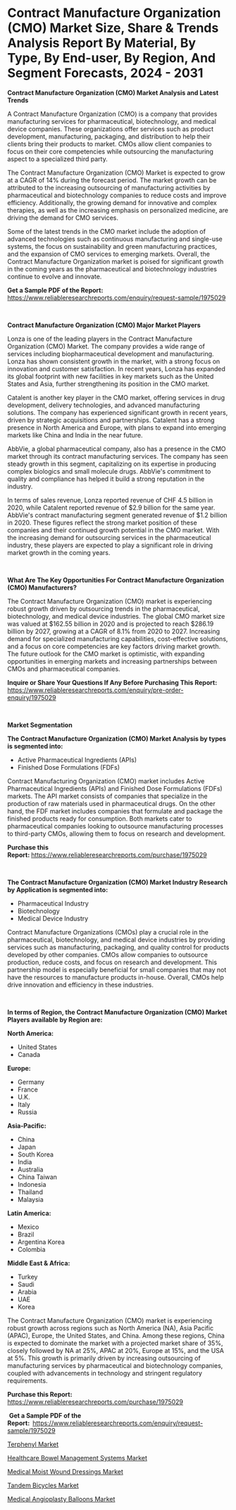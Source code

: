 <p><h1>Contract Manufacture Organization (CMO) Market Size, Share & Trends Analysis Report By Material, By Type, By End-user, By Region, And Segment Forecasts, 2024 - 2031</h1></p><p><strong>Contract Manufacture Organization (CMO) Market Analysis and Latest Trends</strong></p>
<p><p>A Contract Manufacture Organization (CMO) is a company that provides manufacturing services for pharmaceutical, biotechnology, and medical device companies. These organizations offer services such as product development, manufacturing, packaging, and distribution to help their clients bring their products to market. CMOs allow client companies to focus on their core competencies while outsourcing the manufacturing aspect to a specialized third party.</p><p>The Contract Manufacture Organization (CMO) Market is expected to grow at a CAGR of 14% during the forecast period. The market growth can be attributed to the increasing outsourcing of manufacturing activities by pharmaceutical and biotechnology companies to reduce costs and improve efficiency. Additionally, the growing demand for innovative and complex therapies, as well as the increasing emphasis on personalized medicine, are driving the demand for CMO services.</p><p>Some of the latest trends in the CMO market include the adoption of advanced technologies such as continuous manufacturing and single-use systems, the focus on sustainability and green manufacturing practices, and the expansion of CMO services to emerging markets. Overall, the Contract Manufacture Organization market is poised for significant growth in the coming years as the pharmaceutical and biotechnology industries continue to evolve and innovate.</p></p>
<p><strong>Get a Sample PDF of the Report:&nbsp;</strong> <a href="https://www.reliableresearchreports.com/enquiry/request-sample/1975029">https://www.reliableresearchreports.com/enquiry/request-sample/1975029</a></p>
<p>&nbsp;</p>
<p><strong>Contract Manufacture Organization (CMO) Major Market Players</strong></p>
<p><p>Lonza is one of the leading players in the Contract Manufacture Organization (CMO) Market. The company provides a wide range of services including biopharmaceutical development and manufacturing. Lonza has shown consistent growth in the market, with a strong focus on innovation and customer satisfaction. In recent years, Lonza has expanded its global footprint with new facilities in key markets such as the United States and Asia, further strengthening its position in the CMO market.</p><p>Catalent is another key player in the CMO market, offering services in drug development, delivery technologies, and advanced manufacturing solutions. The company has experienced significant growth in recent years, driven by strategic acquisitions and partnerships. Catalent has a strong presence in North America and Europe, with plans to expand into emerging markets like China and India in the near future.</p><p>AbbVie, a global pharmaceutical company, also has a presence in the CMO market through its contract manufacturing services. The company has seen steady growth in this segment, capitalizing on its expertise in producing complex biologics and small molecule drugs. AbbVie's commitment to quality and compliance has helped it build a strong reputation in the industry.</p><p>In terms of sales revenue, Lonza reported revenue of CHF 4.5 billion in 2020, while Catalent reported revenue of $2.9 billion for the same year. AbbVie's contract manufacturing segment generated revenue of $1.2 billion in 2020. These figures reflect the strong market position of these companies and their continued growth potential in the CMO market. With the increasing demand for outsourcing services in the pharmaceutical industry, these players are expected to play a significant role in driving market growth in the coming years.</p></p>
<p>&nbsp;</p>
<p><strong>What Are The Key Opportunities For Contract Manufacture Organization (CMO) Manufacturers?</strong></p>
<p><p>The Contract Manufacture Organization (CMO) market is experiencing robust growth driven by outsourcing trends in the pharmaceutical, biotechnology, and medical device industries. The global CMO market size was valued at $162.55 billion in 2020 and is projected to reach $286.19 billion by 2027, growing at a CAGR of 8.1% from 2020 to 2027. Increasing demand for specialized manufacturing capabilities, cost-effective solutions, and a focus on core competencies are key factors driving market growth. The future outlook for the CMO market is optimistic, with expanding opportunities in emerging markets and increasing partnerships between CMOs and pharmaceutical companies.</p></p>
<p><strong>Inquire or Share Your Questions If Any Before Purchasing This Report:</strong> <a href="https://www.reliableresearchreports.com/enquiry/pre-order-enquiry/1975029">https://www.reliableresearchreports.com/enquiry/pre-order-enquiry/1975029</a></p>
<p>&nbsp;</p>
<p><strong>Market Segmentation</strong></p>
<p><strong>The Contract Manufacture Organization (CMO) Market Analysis by types is segmented into:</strong></p>
<p><ul><li>Active Pharmaceutical Ingredients (APIs)</li><li>Finished Dose Formulations (FDFs)</li></ul></p>
<p><p>Contract Manufacturing Organization (CMO) market includes Active Pharmaceutical Ingredients (APIs) and Finished Dose Formulations (FDFs) markets. The API market consists of companies that specialize in the production of raw materials used in pharmaceutical drugs. On the other hand, the FDF market includes companies that formulate and package the finished products ready for consumption. Both markets cater to pharmaceutical companies looking to outsource manufacturing processes to third-party CMOs, allowing them to focus on research and development.</p></p>
<p><strong>Purchase this Report:&nbsp;</strong><a href="https://www.reliableresearchreports.com/purchase/1975029">https://www.reliableresearchreports.com/purchase/1975029</a></p>
<p>&nbsp;</p>
<p><strong>The Contract Manufacture Organization (CMO) Market Industry Research by Application is segmented into:</strong></p>
<p><ul><li>Pharmaceutical Industry</li><li>Biotechnology</li><li>Medical Device Industry</li></ul></p>
<p><p>Contract Manufacture Organizations (CMOs) play a crucial role in the pharmaceutical, biotechnology, and medical device industries by providing services such as manufacturing, packaging, and quality control for products developed by other companies. CMOs allow companies to outsource production, reduce costs, and focus on research and development. This partnership model is especially beneficial for small companies that may not have the resources to manufacture products in-house. Overall, CMOs help drive innovation and efficiency in these industries.</p></p>
<p>&nbsp;</p>
<p><strong>In terms of Region, the Contract Manufacture Organization (CMO) Market Players available by Region are:</strong></p>
<p>
    <p> <strong> North America: </strong>
        <ul>
            <li>United States</li>
            <li>Canada</li>
        </ul>
        </p> 
    <p> <strong> Europe: </strong>
        <ul>
            <li>Germany</li>
            <li>France</li>
            <li>U.K.</li>
            <li>Italy</li>
            <li>Russia</li>
        </ul>
        </p> 
    <p> <strong> Asia-Pacific: </strong>
        <ul>
            <li>China</li>
            <li>Japan</li>
            <li>South Korea</li>
            <li>India</li>
            <li>Australia</li>
            <li>China Taiwan</li>
            <li>Indonesia</li>
            <li>Thailand</li>
            <li>Malaysia</li>
        </ul>
        </p> 
    <p> <strong> Latin America: </strong>
        <ul>
            <li>Mexico</li>
            <li>Brazil</li>
            <li>Argentina Korea</li>
            <li>Colombia</li>
        </ul>
        </p> 
    <p> <strong> Middle East & Africa: </strong>
        <ul>
            <li>Turkey</li>
            <li>Saudi</li>
            <li>Arabia</li>
            <li>UAE</li>
            <li>Korea</li>
        </ul>
    </p>
    </p>
<p><p>The Contract Manufacture Organization (CMO) market is experiencing robust growth across regions such as North America (NA), Asia Pacific (APAC), Europe, the United States, and China. Among these regions, China is expected to dominate the market with a projected market share of 35%, closely followed by NA at 25%, APAC at 20%, Europe at 15%, and the USA at 5%. This growth is primarily driven by increasing outsourcing of manufacturing services by pharmaceutical and biotechnology companies, coupled with advancements in technology and stringent regulatory requirements.</p></p>
<p><strong>Purchase this Report: </strong><a href="https://www.reliableresearchreports.com/purchase/1975029">https://www.reliableresearchreports.com/purchase/1975029</a></p>
<p>&nbsp;<strong>Get a Sample PDF of the Report:&nbsp;&nbsp;</strong><a href="https://www.reliableresearchreports.com/enquiry/request-sample/1975029">https://www.reliableresearchreports.com/enquiry/request-sample/1975029</a></p>
<p><strong></strong></p>
<p><p><a href="https://view.publitas.com/reportprime-1/terphenyl-market-size-growth-and-forecast-from-2024-2031/">Terphenyl Market</a></p><p><a href="https://florentine-yuzu-f42.notion.site/Healthcare-Bowel-Management-Systems-Market-Size-Growth-Outlook-from-2024-to-2031-projecting-at-Mar-b36535a7e80e4f8ca044670bd186a2f6">Healthcare Bowel Management Systems Market</a></p><p><a href="https://changeable-paste-463.notion.site/Medical-Moist-Wound-Dressings-Market-Furnish-Information-about-Market-Size-Market-Share-Market-Dyn-d32f8f2c55d04d609399e588f03d907d">Medical Moist Wound Dressings Market</a></p><p><a href="https://view.publitas.com/reportprime-1/tandem-bicycles-market-challenges-opportunities-and-growth-drivers-and-major-market-players-forecasted-for-period-from-2024-2031/">Tandem Bicycles Market</a></p><p><a href="https://fuschia-pecorino-a6d.notion.site/Medical-Angioplasty-Balloons-Market-Offer-Valuable-Insights-into-Market-Size-Market-Share-Market-T-35f709e3dd434ba59a5e84a473c58da8">Medical Angioplasty Balloons Market</a></p></p>